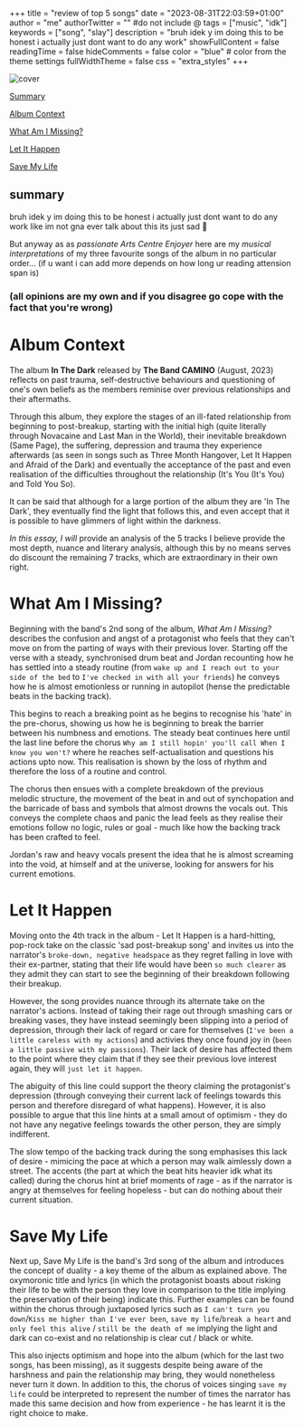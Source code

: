 +++
title = "review of top 5 songs"
date = "2023-08-31T22:03:59+01:00"
author = "me"
authorTwitter = "" #do not include @
tags = ["music", "idk"]
keywords = ["song", "slay"]
description = "bruh idek y im doing this to be honest i actually just dont want to do any work"
showFullContent = false
readingTime = false
hideComments = false
color = "blue" # color from the theme settings
fullWidthTheme = false
css = "extra_styles"
+++

![cover](/posts/album-cover.jpg)

[Summary](#summary)


[Album Context](#album-context)


[What Am I Missing?](#what-am-i-missing)


[Let It Happen](#let-it-happen)


[Save My Life](#save-my-life)



## summary

bruh idek y im doing this to be honest i actually just dont want to do any work like im not gna ever talk about this its just sad 🫥
<br/>

But anyway as as *passionate Arts Centre Enjoyer* here are my *musical interpretations* of my three  favourite songs of the album in no particular order... (if u want i can add more depends on how long ur reading attension span is)

### (all opinions are my own and if you disagree go cope with the fact that you're wrong)

# Album Context

The album **In The Dark** released by **The Band CAMINO** (August, 2023) reflects on past trauma, self-destructive behaviours and questioning of one's own beliefs as the members reminise over previous relationships and their aftermaths.

Through this album, they explore the stages of an ill-fated relationship from beginning to post-breakup, starting with
the initial high (quite literally through Novacaine and Last Man in the World), their inevitable breakdown (Same Page), the suffering, depression
and trauma they experience afterwards (as seen in songs such as Three Month Hangover, Let It Happen and Afraid of the Dark) and eventually the acceptance of the past and even realisation of the difficulties throughout the relationship (It's You (It's You) and Told You So). 

It can be said that although for a large portion of the album they are 'In The Dark', they eventually find the light that follows this, and even
accept that it is possible to have glimmers of light within the darkness.

*In this essay, I will* provide an analysis of the 5 tracks I believe provide the most depth, nuance and literary analysis, although this by no means serves do discount the remaining 7 tracks, which are extraordinary in their own right.


# What Am I Missing?

Beginning with the band's 2nd song of the album, *What Am I Missing?* describes the confusion and angst of a protagonist who feels that they
can't move on from the parting of ways with their previous lover. Starting off the verse with a steady, synchronised drum beat and Jordan recounting how he has settled into a steady routine (from `wake up and I reach out to your side of the bed` to `I've checked in with all your friends`) he conveys how he is almost emotionless or running in autopilot (hense the predictable beats in the backing track).

This begins to reach a breaking point as he begins to recognise his 'hate' in the pre-chorus, showing us how he is beginning to break the barrier between his numbness and emotions. The steady beat continues here until the last line before the chorus `Why am I still hopin' you'll call When I know you won't?` where he reaches self-actualisation and questions his actions upto now. This realisation is shown by the loss of rhythm and therefore the loss of a routine and control.

The chorus then ensues with a complete breakdown of the previous melodic structure, the movement of the beat in and out of synchopation and the barricade of bass and symbols that almost drowns the vocals out. This conveys the complete chaos and panic the lead feels as they realise their emotions follow no logic, rules or goal - much like how the backing track has been crafted to feel.

Jordan's raw and heavy vocals present the idea that he is almost screaming into the void, at himself and at the universe, looking for answers for his current emotions.


# Let It Happen

Moving onto the 4th track in the album - Let It Happen is a hard-hitting, pop-rock take on the classic 'sad post-breakup song' and invites us into the narrator's `broke-down, negative headspace` as they regret falling in love with their ex-partner, stating that their life would have been `so much clearer` as they admit they can start to see the beginning of their breakdown following their breakup.

However, the song provides nuance through its alternate take on the narrator's actions. Instead of taking their rage out through smashing cars or breaking vases, they have instead seemingly been slipping into a period of depression, through their lack of regard or care for themselves (`I've been a little careless with my actions`) and activies they once found joy in (`been a little passive with my passions`). Their lack of desire has affected them to the point where they claim that if they see their previous love interest again, they will `just let it happen`.

The abiguity of this line could support the theory claiming the protagonist's depression (through conveying their current lack of feelings towards this person and therefore disregard of what happens). However, it is also possible to argue that this line hints at a small amout of optimism - they do not have any negative feelings towards the other person, they are simply indifferent.

The slow tempo of the backing track during the song emphasises this lack of desire - mimicing the pace at which a person may walk aimlessly down a street. The accents (the part at which the beat hits heavier idk what its called) during the chorus hint at brief moments of rage - as if the narrator is angry at themselves for feeling hopeless - but can do nothing about their current situation.

 
 # Save My Life 

 Next up, Save My Life is the band's 3rd song of the album and introduces the concept of duality - a key theme of the album as explained above. The oxymoronic title and lyrics (in which the protagonist boasts about risking their life to be with the person they love in comparison to the title implying the preservation of their being) indicate this. Further examples can be found within the chorus through juxtaposed lyrics such as `I can't turn you down`/`Kiss me higher than I've ever been`, 
 `save my life`/`break a heart` and `only feel this alive` / `still be the death of me` implying the light and dark can co-exist and no relationship is clear cut / black or white.

 This also injects optimism and hope into the album (which for the last two songs, has been missing), as it suggests despite being aware of the harshness and pain the relationship may bring, they would nonetheless never turn it down. In addition to this, the chorus of voices singing `save my life` could be interpreted to represent the number of times the narrator has made this same decision and how from experience - he has learnt it is the right choice to make.